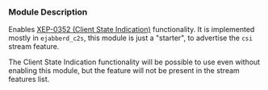 ### Module Description
Enables [XEP-0352 (Client State Indication)](http://xmpp.org/extensions/xep-352.html)
functionality. It is implemented mostly in `ejabberd_c2s`, this module is
just a "starter", to advertise the `csi` stream feature.

The Client State Indication functionality will be possible to use even
without enabling this module, but the feature will not be present in the
stream features list.

